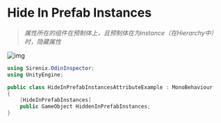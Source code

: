 # Hide In Prefab Instances

> *属性所在的组件在预制体上，且预制体在为instance（在Hierarchy中）时，隐藏属性*

![img](https://aihailan.com/wp-content/uploads/2020/11/post-606-5fb7da29e9cd8.png)

```cs
using Sirenix.OdinInspector;
using UnityEngine;

public class HideInPrefabInstancesAttributeExample : MonoBehaviour
{
    [HideInPrefabInstances]
    public GameObject HiddenInPrefabInstances;
}
```